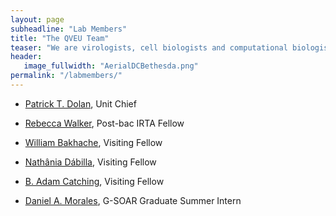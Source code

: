 ```yaml
---
layout: page
subheadline: "Lab Members"
title: "The QVEU Team"
teaser: "We are virologists, cell biologists and computational biologists interested in the evolution and emergence of RNA viruses."
header:
   image_fullwidth: "AerialDCBethesda.png"
permalink: "/labmembers/"
---
```

* [Patrick T. Dolan](https://qveu.github.io/QVEU/labmembers/ptd/), Unit Chief

* [Rebecca Walker](https://qveu.github.io/QVEU/labmembers/rw/), Post-bac IRTA Fellow

* [William Bakhache](https://qveu.github.io/QVEU/labmembers/wb/), Visiting Fellow

* [Nathânia Dábilla](https://qveu.github.io/QVEU/labmembers/nd/), Visiting Fellow

* [B. Adam Catching](https://qveu.github.io/QVEU/labmembers/bac/), Visiting Fellow

* [Daniel A. Morales](https://qveu.github.io/QVEU/labmembers/dm/), G-SOAR Graduate Summer Intern
